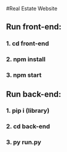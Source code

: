 #Real Estate Website

## Run front-end:
  ### 1. cd front-end
  ### 2. npm install
  ### 3. npm start

## Run back-end:
  ### 1. pip i (library)
  ### 2. cd back-end
  ### 3. py run.py


  
